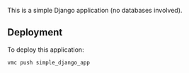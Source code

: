 This is a simple Django application (no databases involved).

Deployment
----------

To deploy this application:

    vmc push simple_django_app

